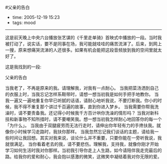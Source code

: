 #父亲的告白

- time: 2005-12-19 15:23
- tags: mood

---

这是前天晚上中央六台播放张艺谋的《千里走单骑》首映式中播放的一段。当时我被打动了，说实话，要不是同事在场，我可能就哇哇的痛苦流涕了。后来，到网上一搜，原来想痛哭流涕的人还很多。如果有机会能把这段音频放到我的空间里就太好了。

这是我找到的一段:

父亲的告白

当我老了，不再是原来的我。请理解我，对我有一点耐心。
当我把菜汤洒到自己的衣服上时，当我忘记怎样系鞋带时，请想一想当初我是如何手把手地教你。
当我一遍又一遍地重复你早已听腻的话语，请耐心地听我说，不要打断我。你小的时候，我不得不重复那个讲过千百遍的故事，直到你进入梦乡。
当我需要你帮我洗澡时，请不要责备我。还记得小时候我千方百计哄你洗澡的情形吗？
当我对新科技和新事物不知所措时，请不要嘲笑我。想一想当初我怎样耐心地回答你的每一个「为什么」。
当我由于双腿疲劳而无法行走时，请伸出你年轻有力的手搀扶我。就像你小时候学习走路时，我扶你那样。
当我忽然忘记我们谈话的主题，请给我一些时间让我回想。其实对我来说，谈论什么并不重要，只要你能在一旁听我说，我就很满足。
当你看着老去的我，请不要悲伤。理解我，支持我，就像你刚才开始学习如何生活时我对你那样。当初我引导你走上人生路，如今请陪伴我走完最后的路。给我你的爱和耐心，我会抱以感激的微笑，这微笑中凝结着我对你无限的爱。